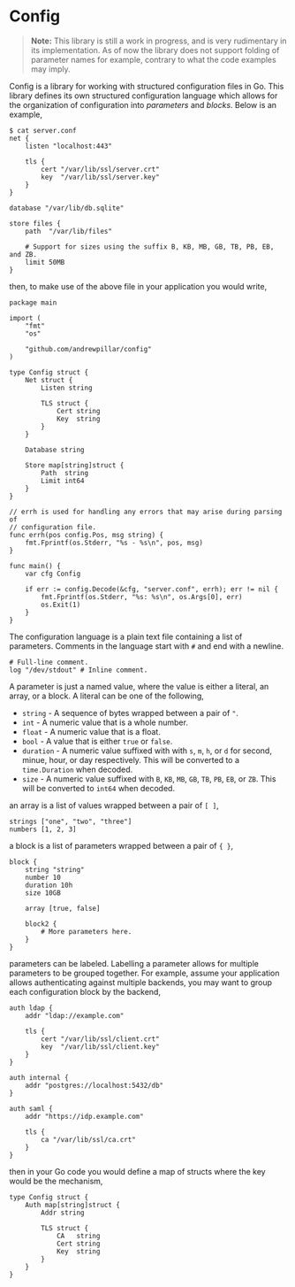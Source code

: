 # Config

>**Note:** This library is still a work in progress, and is very rudimentary
in its implementation. As of now the library does not support folding of
parameter names for example, contrary to what the code examples may imply.

Config is a library for working with structured configuration files in Go. This
library defines its own structured configuration language which allows for the
organization of configuration into *parameters* and *blocks*. Below is an
example,

    $ cat server.conf
    net {
        listen "localhost:443"

        tls {
            cert "/var/lib/ssl/server.crt"
            key  "/var/lib/ssl/server.key"
        }
    }

    database "/var/lib/db.sqlite"

    store files {
        path  "/var/lib/files"

        # Support for sizes using the suffix B, KB, MB, GB, TB, PB, EB, and ZB.
        limit 50MB
    }

then, to make use of the above file in your application you would write,

    package main

    import (
        "fmt"
        "os"

        "github.com/andrewpillar/config"
    )

    type Config struct {
        Net struct {
            Listen string

            TLS struct {
                Cert string
                Key  string
            }
        }

        Database string

        Store map[string]struct {
            Path  string
            Limit int64
        }
    }

    // errh is used for handling any errors that may arise during parsing of
    // configuration file.
    func errh(pos config.Pos, msg string) {
        fmt.Fprintf(os.Stderr, "%s - %s\n", pos, msg)
    }

    func main() {
        var cfg Config

        if err := config.Decode(&cfg, "server.conf", errh); err != nil {
            fmt.Fprintf(os.Stderr, "%s: %s\n", os.Args[0], err)
            os.Exit(1)
        }
    }

The configuration language is a plain text file containing a list of parameters.
Comments in the language start with `#` and end with a newline.

    # Full-line comment.
    log "/dev/stdout" # Inline comment.

A parameter is just a named value, where the value is either a literal, an
array, or a block. A literal can be one of the following,

* `string` - A sequence of bytes wrapped between a pair of `"`.
* `int` - A numeric value that is a whole number.
* `float` - A numeric value that is a float.
* `bool` - A value that is either `true` or `false`.
* `duration` - A numeric value suffixed with with `s`, `m`, `h`, or `d` for
second, minue, hour, or day respectively. This will be converted to a
`time.Duration` when decoded.
* `size` - A numeric value suffixed with `B`, `KB`, `MB`, `GB`, `TB`, `PB`,
`EB`, or `ZB`. This will be converted to `int64` when decoded.

an array is a list of values wrapped between a pair of `[ ]`,

    strings ["one", "two", "three"]
    numbers [1, 2, 3]

a block is a list of parameters wrapped between a pair of `{ }`,

    block {
        string "string"
        number 10
        duration 10h
        size 10GB

        array [true, false]

        block2 {
            # More parameters here.
        }
    }

parameters can be labeled. Labelling a parameter allows for multiple
parameters to be grouped together. For example, assume your application allows
authenticating against multiple backends, you may want to group each
configuration block by the backend,

    auth ldap {
        addr "ldap://example.com"

        tls {
            cert "/var/lib/ssl/client.crt"
            key  "/var/lib/ssl/client.key"
        }
    }

    auth internal {
        addr "postgres://localhost:5432/db"
    }

    auth saml {
        addr "https://idp.example.com"

        tls {
            ca "/var/lib/ssl/ca.crt"
        }
    }

then in your Go code you would define a map of structs where the key would
be the mechanism,

    type Config struct {
        Auth map[string]struct {
            Addr string

            TLS struct {
                CA   string
                Cert string
                Key  string
            }
        }
    }

